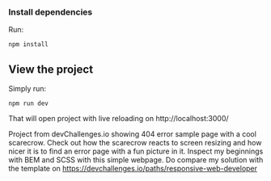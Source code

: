 ### Install dependencies

Run:

```
npm install
```

## View the project

Simply run:

```
npm run dev
```

That will open project with live reloading on http://localhost:3000/

Project from devChallenges.io showing 404 error sample page with a cool scarecrow. Check out how the scarecrow reacts to screen resizing and how nicer it is to find an error page with a fun picture in it. Inspect my beginnings with BEM and SCSS with this simple webpage. Do compare my solution with the template on https://devchallenges.io/paths/responsive-web-developer
